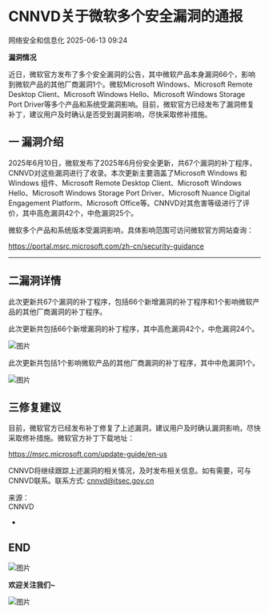 #  CNNVD关于微软多个安全漏洞的通报  
 网络安全和信息化   2025-06-13 09:24  
  
**漏洞情况**  
  
近日，微软官方发布了多个安全漏洞的公告，其中微软产品本身漏洞66个，影响到微软产品的其他厂商漏洞1个。微软Microsoft Windows、Microsoft Remote Desktop Client、Microsoft Windows Hello、Microsoft Windows Storage Port Driver等多个产品和系统受漏洞影响。目前，微软官方已经发布了漏洞修复补丁，建议用户及时确认是否受到漏洞影响，尽快采取修补措施。  
  
## 一 漏洞介绍  
  
  
2025年6月10日，微软发布了2025年6月份安全更新，共67个漏洞的补丁程序，CNNVD对这些漏洞进行了收录。本次更新主要涵盖了Microsoft Windows 和 Windows 组件、Microsoft Remote Desktop Client、Microsoft Windows Hello、Microsoft Windows Storage Port Driver、Microsoft Nuance Digital Engagement Platform、Microsoft Office等。CNNVD对其危害等级进行了评价，其中高危漏洞42个，中危漏洞25个。  
  
微软多个产品和系统版本受漏洞影响，具体影响范围可访问微软官方网站查询：  
  
https://portal.msrc.microsoft.com/zh-cn/security-guidance  
  
****  
## 二漏洞详情  
  
  
此次更新共67个漏洞的补丁程序，包括66个新增漏洞的补丁程序和1个影响微软产品的其他厂商漏洞的补丁程序。  
  
此次更新共包括66个新增漏洞的补丁程序，其中高危漏洞42个，中危漏洞24个。  
  
![图片](https://mmbiz.qpic.cn/mmbiz_png/g1thw9GoocfW5Z2lVVKADnSOaLPzP03PuyicNfNkudRXJ4L5p5LKQtT9n2UTRJ3mn7jVlicrEMCEb4r6r2hZVoSw/640?wx_fmt=png&from=appmsg&watermark=1&tp=webp&wxfrom=5&wx_lazy=1 "")  
  
此次更新共包括1个影响微软产品的其他厂商漏洞的补丁程序，其中中危漏洞1个。  
  
![图片](https://mmbiz.qpic.cn/mmbiz_png/g1thw9GoocfW5Z2lVVKADnSOaLPzP03PIlzMzAs7Ixc0kI9aJBcZkR4g4HWmaWxF5x4BzAnKVFrw7MkV7OtySw/640?wx_fmt=png&from=appmsg&watermark=1&tp=webp&wxfrom=5&wx_lazy=1 "")  
  
## 三修复建议  
  
  
目前，微软官方已经发布补丁修复了上述漏洞，建议用户及时确认漏洞影响，尽快采取修补措施。微软官方补丁下载地址：  
  
https://msrc.microsoft.com/update-guide/en-us  
  
CNNVD将继续跟踪上述漏洞的相关情况，及时发布相关信息。如有需要，可与CNNVD联系。联系方式: cnnvd@itsec.gov.cn  
  
来源：  
CNNVD  
  
-  
END  
-  
  
![图片](https://mmbiz.qpic.cn/sz_mmbiz_gif/co91jb4rYkM8O2Vk1NMvSibBxaP5NSgRL1CpLoy06mLBVffNPZvoS2J6QNQnu0ybyprZ4UicZ4X7icgo5M3YWndwg/640?wx_fmt=gif&wxfrom=5&wx_lazy=1&wx_co=1&tp=webp "")  
  
  
**欢迎关注我们~**  
  
  
  
![图片](https://mmbiz.qpic.cn/sz_mmbiz_jpg/co91jb4rYkOSU1xg4xqGTRzKia2u7n9vpBNvN4tu4xdZsDQLJ6ysIANeNPwWOCANicztN09SZt9JicD9icgiaf2ZV1Q/640?wx_fmt=other&from=appmsg&wxfrom=5&wx_lazy=1&wx_co=1&tp=webp "")  
  
